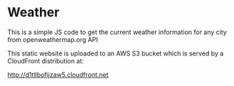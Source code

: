 # Weather

This is a simple JS code to get the current weather information for any city from openweathermap.org API

This static website is uploaded to an AWS S3 bucket which is served by a CloudFront distribution at:

http://d1tllbofijzaw5.cloudfront.net


